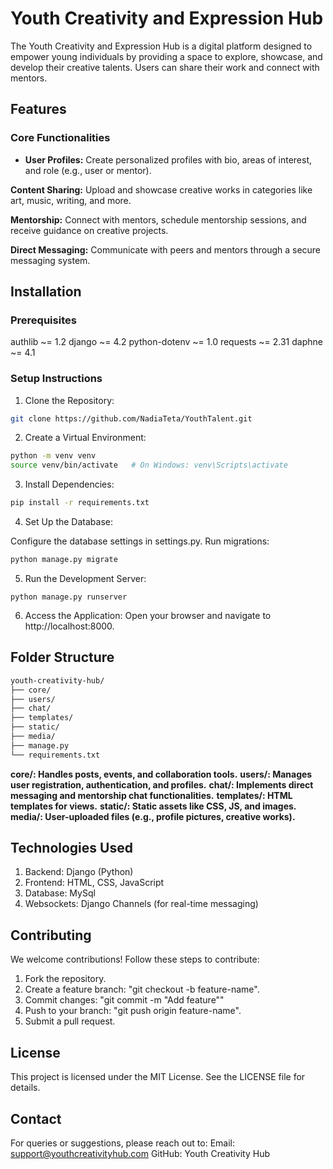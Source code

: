# Youth Creativity and Expression Hub
The Youth Creativity and Expression Hub is a digital platform designed to empower young individuals by providing a space to explore, showcase, and develop their creative talents. Users can share their work and connect with mentors.

## Features
### Core Functionalities
- **User Profiles:**
Create personalized profiles with bio, areas of interest, and role (e.g., user or mentor).

**Content Sharing:**
Upload and showcase creative works in categories like art, music, writing, and more.

**Mentorship:**
Connect with mentors, schedule mentorship sessions, and receive guidance on creative projects.

**Direct Messaging:**
Communicate with peers and mentors through a secure messaging system.

## Installation
### Prerequisites
authlib ~= 1.2
django ~= 4.2
python-dotenv ~= 1.0
requests ~= 2.31
daphne ~= 4.1 

### Setup Instructions
1. Clone the Repository:

```sh
git clone https://github.com/NadiaTeta/YouthTalent.git
```

2. Create a Virtual Environment:

```sh
python -m venv venv
source venv/bin/activate   # On Windows: venv\Scripts\activate
```

3. Install Dependencies:

```sh
pip install -r requirements.txt
```

4. Set Up the Database:

Configure the database settings in settings.py.
Run migrations:

```sh
python manage.py migrate
```

5. Run the Development Server:

```
python manage.py runserver
```

6. Access the Application:
Open your browser and navigate to http://localhost:8000.

## Folder Structure
```sh
youth-creativity-hub/
├── core/
├── users/
├── chat/
├── templates/
├── static/
├── media/
├── manage.py
└── requirements.txt
```
**core/: Handles posts, events, and collaboration tools.**
**users/: Manages user registration, authentication, and profiles.**
**chat/: Implements direct messaging and mentorship chat functionalities.**
**templates/: HTML templates for views.**
**static/: Static assets like CSS, JS, and images.**
**media/: User-uploaded files (e.g., profile pictures, creative works).**
   
## Technologies Used
1. Backend: Django (Python)
2. Frontend: HTML, CSS, JavaScript
3. Database: MySql
4. Websockets: Django Channels (for real-time messaging)
   
## Contributing
We welcome contributions! Follow these steps to contribute:

1. Fork the repository.
2. Create a feature branch: "git checkout -b feature-name".
3. Commit changes: "git commit -m "Add feature""
4. Push to your branch: "git push origin feature-name".
5. Submit a pull request.
 
## License
This project is licensed under the MIT License. See the LICENSE file for details.

## Contact
For queries or suggestions, please reach out to:
Email: support@youthcreativityhub.com
GitHub: Youth Creativity Hub
